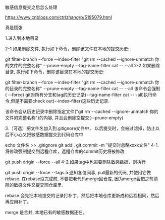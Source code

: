 敏感信息提交之后怎么处理

https://www.cnblogs.com/ctrlzhang/p/5195079.html

真是慌张

1.进入到本地目录

2-1.如果删除文件, 执行如下命令，删除该文件在本地的提交历史:

git filter-branch --force --index-filter "git rm --cached --ignore-unmatch 你的文件的完整名称" --prune-empty --tag-name-filter cat -- --all
2-2.如果删除目录, 执行如下命令，删除该目录在本地的提交历史:

git filter-branch --force --index-filter "git rm --cached --ignore-unmatch 你的目录的完整名称" --prune-empty --tag-name-filter cat -- --all
该命令会强制( --force) git对所有分支和tag的历史记录(--tag-name-filter cat -- -all)执行命令,但是不需要check out(--index-filter)这些历史记录.

该命令会从历史记录中删除指定文件("git rm --cached --ignore-unmatch 你的文件的完整名称")的内容, 并且会删除空提交(--prune-empty)

3.（可选）把文件名加入到.gitignore文件中， 以后提交时，会被过滤掉，防止以后不小心又把敏感数据提交到代码仓库中

echo 文件名 >> .gitignore
git add .
git commit -m "提交时忽略xxxx文件"
4-1.将修改强制提交到远程仓库，远程仓库的commit历史将被修改

git push origin --force --all
4-2.如果tag中也需要删除敏感数据，则执行

git push origin  --force --tags
5.通知各位同事, pull最新的代码, 并使用它做rebase. 在rebase没完成前, 不要把老代码merge回仓库, 因为merge会把之前清除的敏感文件又提交回仓库里.

rebase 会先把本地提交的记录打补丁，然后把本地仓库更新成和远程相同，然后再应用补丁。

merge 是合并, 本地已有的敏感数据还在。 